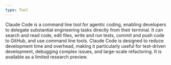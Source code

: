 ```yaml
---
type: Tool
---
```


Claude Code is a command line tool for agentic coding, enabling developers to delegate substantial engineering tasks directly from their terminal. It can search and read code, edit files, write and run tests, commit and push code to GitHub, and use command line tools. Claude Code is designed to reduce development time and overhead, making it particularly useful for test-driven development, debugging complex issues, and large-scale refactoring. It is available as a limited research preview.